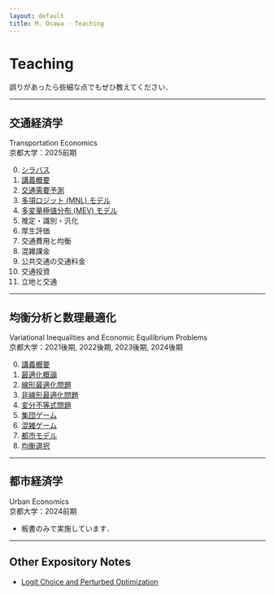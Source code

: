 ```yaml
---
layout: default
title: M. Osawa - Teaching
---
```


<h1>Teaching</h1>

<p>誤りがあったら些細な点でもぜひ教えてください．</p>

<hr>

<div class="title-block">
  <h2 class="jp">交通経済学</h2>
  <div class="en">Transportation Economics</div>
</div>
<div class="course-info">
京都大学：2025前期
</div>

<ol start="0">
<li><a href="notes/transport/TE25-00_Syllabus.pdf">シラバス</a></li>
<li><a href="notes/transport/TE25-00_Introduction.pdf">講義概要</a></li>
<li><a href="notes/transport/TE25-01_Travel-Demand.pdf">交通需要予測</a></li>
<li><a href="notes/transport/TE25-02_MNL.pdf">多項ロジット (MNL) モデル</a></li>
<li><a href="notes/transport/TE25-03_MEV.pdf">多変量極値分布 (MEV) モデル</a></li>
<li>推定・識別・汎化</li>
<li>厚生評価</li>
<li>交通費用と均衡</li>
<li>混雑課金</li>
<li>公共交通の交通料金</li>
<li>交通投資</li>
<li>立地と交通</li>
</ol>

<hr>

<div class="title-block">
  <h2 class="jp">均衡分析と数理最適化</h2>
  <div class="en">Variational Inequalities and Economic Equilibrium Problems</div>
</div>
<div class="course-info">
京都大学：2021後期, 2022後期, 2023後期, 2024後期
</div>

<ol start="0">
<li><a href="notes/vip/24-00_Orientation.pdf">講義概要</a></li>
<li><a href="notes/vip/24-01_Opt-Basics.pdf">最適化概論</a></li>
<li><a href="notes/vip/24-02_Opt-LP.pdf">線形最適化問題</a></li>
<li><a href="notes/vip/24-03_Opt-NLP.pdf">非線形最適化問題</a></li>
<li><a href="notes/vip/24-04_VIP.pdf">変分不等式問題</a></li>
<li><a href="notes/vip/24-05_PG.pdf">集団ゲーム</a></li>
<li><a href="notes/vip/24-06_Congestion.pdf">混雑ゲーム</a></li>
<li><a href="notes/vip/24-07_Urban.pdf">都市モデル</a></li>
<li><a href="notes/vip/24-08_Stability.pdf">均衡選択</a></li>
</ol>

<hr>

<div class="title-block">
  <h2 class="jp">都市経済学</h2>
  <div class="en">Urban Economics</div>
</div>
<div class="course-info">
京都大学：2024前期
</div>

<ul>
<li>板書のみで実施しています．</li>
</ul>

<hr>

<h2>Other Expository Notes</h2>
<ul>
<li><a href="notes/N2412_logit.pdf">Logit Choice and Perturbed Optimization</a></li>
</ul>